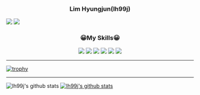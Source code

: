 ### <p align="center">Lim Hyungjun(lh99j)</p>
<a href=""><img src="https://img.shields.io/badge/Instagram-E4405F?style=flat-square&logo=Instagram&logoColor=white&link=https://www.instagram.com/hye_inisfree/"/></a> <a href="https://lh99j.github.io"><img src="https://img.shields.io/badge/GitHub Pages-222222?style=flat&logo=GitHub Pages&logoColor=white"/><a/>


### <p align="center">😀My Skills😀</p>

<p align="center"><img src="https://img.shields.io/badge/React Native-61DAFB?style=flat&logo=React&logoColor=white"/>  <img src="https://img.shields.io/badge/Unity-FFFFFF?style=flat&logo=Unity&logoColor=white"/> <img src="https://img.shields.io/badge/Firebase-FFCA28?style=flat&logo=Firebase&logoColor=white"/>  <img src="https://img.shields.io/badge/GitHub-181717?style=flat&logo=GitHub&logoColor=white"/>  <img src="https://img.shields.io/badge/GitHub Pages-222222?style=flat&logo=GitHub Pages&logoColor=white"/>  <img src="https://img.shields.io/badge/IntelliJ IDEA-000000?style=flat&logo=IntelliJ IDEA&logoColor=white"/></p>
 
 ---
 
 [![trophy](https://github-profile-trophy.vercel.app/?username=lh99j&row=1)](https://github.com/ryo-ma/github-profile-trophy)
 
 ---
 
 ![lh99j's github stats](https://github-readme-stats.vercel.app/api?username=lh99j&show_icons=true)
 [![lh99j's github stats](https://github-readme-stats.vercel.app/api/top-langs/?username=lh99j&show_icons=true&hide_border=true&title_color=004386&icon_color=004386&layout=compact)](https://github.com/lh99j)
